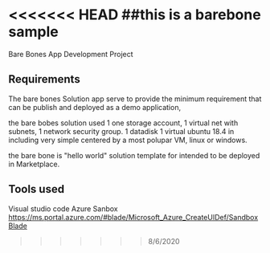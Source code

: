 <<<<<<< HEAD
##this is a barebone sample
=======
Bare Bones App Development Project

 

## Requirements

 

The bare bones Solution app serve to provide the minimum requirement that can be publish and deployed as a demo application, 

the bare bobes solution used 1 one storage account, 1 virtual net with subnets, 1 network security group. 1 datadisk 1 virtual ubuntu 18.4 in including very simple
centered by a most polupar VM, linux or windows.
 

the bare bone is "hello world" solution template for intended to be deployed in Marketplace.

## Tools used 

Visual studio code 
Azure Sanbox 
https://ms.portal.azure.com/#blade/Microsoft_Azure_CreateUIDef/SandboxBlade

 
>>>>>>> 8/6/2020
